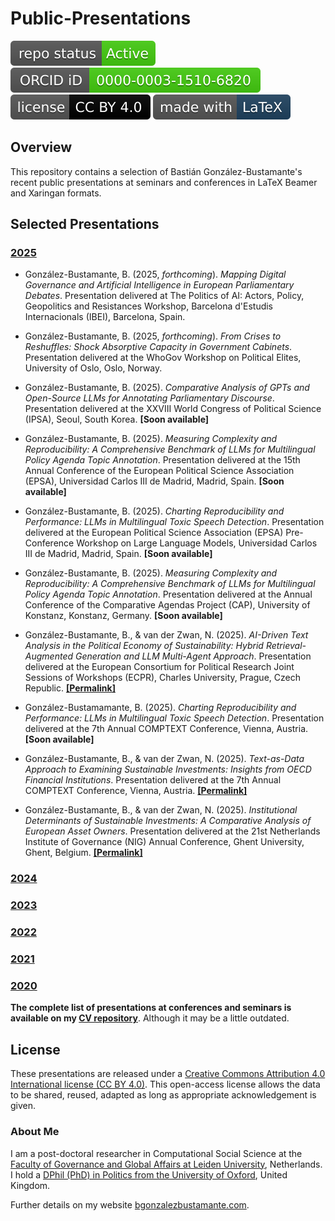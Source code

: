 # Public-Presentations

[![Project Status: Active – The project has reached a stable, usable state and is being actively developed.](https://raw.githubusercontent.com/training-datalab/badges/main/project_status/active.svg)](https://bgonzalezbustamante.github.io/Public-Presentations/docs/STATUS.html) [![ORCID](https://raw.githubusercontent.com/training-datalab/badges/main/orcid/orcid_bgb.svg)](http://orcid.org/0000-0003-1510-6820) [![License](https://raw.githubusercontent.com/training-datalab/badges/main/licenses/cc_by_4_0.svg)](../LICENSE.md) [![Latex](https://raw.githubusercontent.com/training-datalab/badges/main/software/latex.svg)](https://www.latex-project.org/)

## Overview

This repository contains a selection of Bastián González-Bustamante's recent public presentations at seminars and conferences in LaTeX Beamer and Xaringan formats.

## Selected Presentations

### [2025](2025.md)

* González-Bustamante, B. (2025, *forthcoming*). *Mapping Digital Governance and Artificial Intelligence in European Parliamentary Debates*. Presentation delivered at The Politics of AI: Actors, Policy, Geopolitics and Resistances Workshop, Barcelona d'Estudis Internacionals (IBEI), Barcelona, Spain.

* González-Bustamante, B. (2025, *forthcoming*). *From Crises to Reshuffles: Shock Absorptive Capacity in Government Cabinets*. Presentation delivered at the WhoGov Workshop on Political Elites, University of Oslo, Oslo, Norway.

* González-Bustamante, B. (2025). *Comparative Analysis of GPTs and Open-Source LLMs for Annotating Parliamentary Discourse*. Presentation delivered at the XXVIII World Congress of Political Science (IPSA), Seoul, South Korea. **[Soon available]**

* González-Bustamante, B. (2025). *Measuring Complexity and Reproducibility: A Comprehensive Benchmark of LLMs for Multilingual Policy Agenda Topic Annotation*. Presentation delivered at the 15th Annual Conference of the European Political Science Association (EPSA), Universidad Carlos III de Madrid, Madrid, Spain. **[Soon available]**

* González-Bustamante, B. (2025). *Charting Reproducibility and Performance: LLMs in Multilingual Toxic Speech Detection*. Presentation delivered at the European Political Science Association (EPSA) Pre-Conference Workshop on Large Language Models, Universidad Carlos III de Madrid, Madrid, Spain. **[Soon available]**

* González-Bustamante, B. (2025). *Measuring Complexity and Reproducibility: A Comprehensive Benchmark of LLMs for Multilingual Policy Agenda Topic Annotation*. Presentation delivered at the Annual Conference of the Comparative Agendas Project (CAP), University of Konstanz, Konstanz, Germany. **[Soon available]**

* González-Bustamante, B., & van der Zwan, N. (2025). *AI-Driven Text Analysis in the Political Economy of Sustainability: Hybrid Retrieval-Augmented Generation and LLM Multi-Agent Approach*. Presentation delivered at the European Consortium for Political Research Joint Sessions of Workshops (ECPR), Charles University, Prague, Czech Republic. **[[Permalink]](https://github.com/bgonzalezbustamante/Public-Presentations/blob/main/2025/ECPR_VIDI_2025.pdf)**

* González-Bustamamante, B. (2025). *Charting Reproducibility and Performance: LLMs in Multilingual Toxic Speech Detection*. Presentation delivered at the 7th Annual COMPTEXT Conference, Vienna, Austria. **[Soon available]**

* González-Bustamante, B., & van der Zwan, N. (2025). *Text-as-Data Approach to Examining Sustainable Investments: Insights from OECD Financial Institutions*. Presentation delivered at the 7th Annual COMPTEXT Conference, Vienna, Austria. **[[Permalink]](https://github.com/bgonzalezbustamante/Public-Presentations/blob/main/2025/COMPTEXT_VIDI_2025.pdf)**

* González-Bustamante, B., & van der Zwan, N. (2025). *Institutional Determinants of Sustainable Investments: A Comparative Analysis of European Asset Owners*. Presentation delivered at the 21st Netherlands Institute of Governance (NIG) Annual Conference, Ghent University, Ghent, Belgium. **[[Permalink]](https://github.com/bgonzalezbustamante/Public-Presentations/blob/main/2025/NIG_Conference_2025.pdf)**

### [2024](2024.md)

### [2023](2023.md)

### [2022](2022.md)

### [2021](2021.md)

### [2020](2020.md)

**The complete list of presentations at conferences and seminars is available on my [CV repository](https://bgonzalezbustamante.github.io/CV-XeLaTeX/)**. Although it may be a little outdated.

## License

These presentations are released under a [Creative Commons Attribution 4.0 International license (CC BY 4.0)](../LICENSE.md). This open-access license allows the data to be shared, reused, adapted as long as appropriate acknowledgement is given.

### About Me

I am a post-doctoral researcher in Computational Social Science at the [Faculty of Governance and Global Affairs at Leiden University](https://www.universiteitleiden.nl/en/governance-and-global-affairs), Netherlands. I hold a [DPhil (PhD) in Politics from the University of Oxford](https://www.politics.ox.ac.uk/), United Kingdom.

Further details on my website [bgonzalezbustamante.com](https://bgonzalezbustamante.com/).
